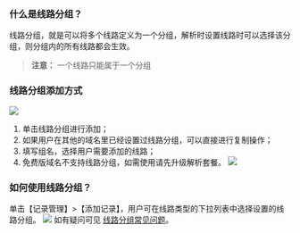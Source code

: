 ### 什么是线路分组？
线路分组，就是可以将多个线路定义为一个分组，解析时设置线路时可以选择该分组，则分组内的所有线路都会生效。
> **注意：**
> 一个线路只能属于一个分组

### 线路分组添加方式
![](http://imgcache.tce.fsphere.cn/image/mc.qcloudimg.com/static/img/7b2d231682e502ef8262edf7a57f6538/image.png)
1. 单击线路分组进行添加；
2. 如果用户在其他的域名里已经设置过线路分组，可以直接进行复制操作；
3. 填写组名，选择用户需要添加的线路；
4. 免费版域名不支持线路分组，如需使用请先升级解析套餐。
![](http://imgcache.tce.fsphere.cn/image/mc.qcloudimg.com/static/img/71ad9340c52c12d563b2d82ca23a1f69/image.png)

### 如何使用线路分组？
单击【记录管理】>【添加记录】，用户可在线路类型的下拉列表中选择设置的线路分组。
![](http://imgcache.tce.fsphere.cn/image/mc.qcloudimg.com/static/img/4abaf56cfa04039ccfb5c86befc1f617/image.png)
如有疑问可见 [线路分组常见问题](http://tce.fsphere.cn/document/product/302/12675?)。